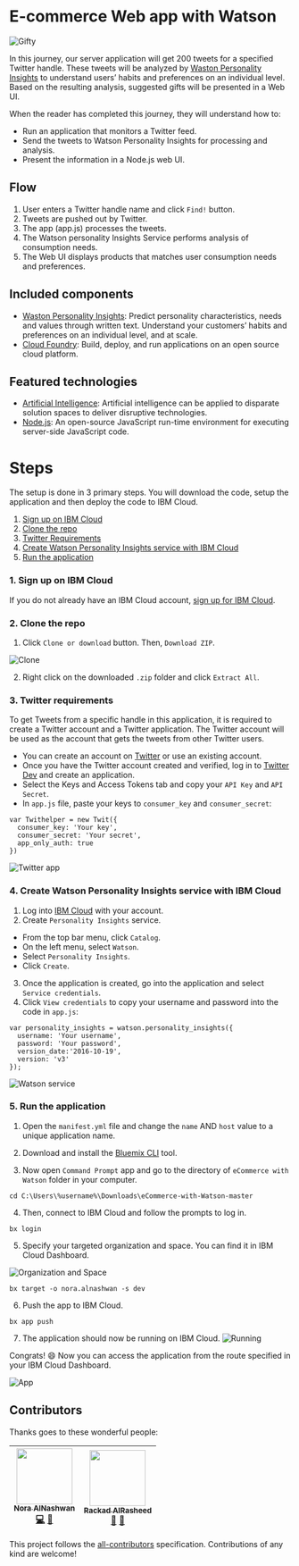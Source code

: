 # E-commerce Web app with Watson

![Gifty](https://github.com/xnorax/eCommerce-with-Watson/blob/master/git_images/webshot_1.PNG)

In this journey, our server application will get 200 tweets for a specified Twitter handle. These tweets will be analyzed by [Waston Personality Insights][documentation] to understand users’ habits and preferences on an individual level. Based on the resulting analysis, suggested gifts will be presented in a Web UI.

When the reader has completed this journey, they will understand how to:
* Run an application that monitors a Twitter feed.
* Send the tweets to Watson Personality Insights for processing and analysis.
* Present the information in a Node.js web UI.

## Flow

1. User enters a Twitter handle name and click `Find!` button.
2. Tweets are pushed out by Twitter.
3. The app (app.js) processes the tweets.
4. The Watson personality Insights Service performs analysis of consumption needs.
5. The Web UI displays products that matches user consumption needs and preferences.

## Included components

* [Waston Personality Insights][documentation]: Predict personality characteristics, needs and values through written text. Understand your customers’ habits and preferences on an individual level, and at scale.
* [Cloud Foundry](http://cloudfoundry.org/): Build, deploy, and run applications on an open source cloud platform.

## Featured technologies

* [Artificial Intelligence](https://medium.com/ibm-data-science-experience): Artificial intelligence can be applied to disparate solution spaces to deliver disruptive technologies.
* [Node.js](https://nodejs.org/): An open-source JavaScript run-time environment for executing server-side JavaScript code.

# Steps

The setup is done in 3 primary steps.  You will download the code, setup the application and then deploy the code to IBM Cloud.

1. [Sign up on IBM Cloud](#1-sign-up-on-ibm-cloud)
2. [Clone the repo](#2-clone-the-repo)
3. [Twitter Requirements](#3-twitter-requirements)
4. [Create Watson Personality Insights service with IBM Cloud](#4-create-watson-personality-insights-service-with-ibm-cloud)
5. [Run the application](#5-run-the-application)

### 1. Sign up on IBM Cloud

If you do not already have an IBM Cloud account, [sign up for IBM Cloud](https://ibm.biz/clouddayalfaisal).

### 2. Clone the repo

1. Click `Clone or download` button. Then, `Download ZIP`.

![Clone](https://github.com/xnorax/eCommerce-with-Watson/blob/master/git_images/clone.png)

2. Right click on the downloaded `.zip` folder and click `Extract All`.

### 3. Twitter requirements

To get Tweets from a specific handle in this application, it is required to create a Twitter account and a Twitter application.
The Twitter account will be used as the account that gets the tweets from other Twitter users.
* You can create an account on [Twitter](https://twitter.com/signup) or use an existing account.
* Once you have the Twitter account created and verified, log in to [Twitter Dev](https://apps.twitter.com/) and create an application.  
* Select the Keys and Access Tokens tab and copy your `API Key` and `API Secret`.
* In `app.js` file, paste your keys to `consumer_key` and `consumer_secret`:
```
var Twithelper = new Twit({
  consumer_key: 'Your key',
  consumer_secret: 'Your secret',
  app_only_auth: true
})
```

![Twitter app](https://github.com/xnorax/eCommerce-with-Watson/blob/master/git_images/twitter.gif)

### 4. Create Watson Personality Insights service with IBM Cloud

1. Log into [IBM Cloud](http://bluemix.net/) with your account.
2. Create `Personality Insights` service.
  - From the top bar menu, click `Catalog`.
  - On the left menu, select `Watson`.
  - Select `Personality Insights`.
  - Click `Create`.
3. Once the application is created, go into the application and select `Service credentials`.
4. Click `View credentials` to copy your username and password into the code in `app.js`:

```
var personality_insights = watson.personality_insights({
  username: 'Your username',
  password: 'Your password',
  version_date:'2016-10-19',
  version: 'v3'
});
```

![Watson service](https://github.com/xnorax/eCommerce-with-Watson/blob/master/git_images/bluemix.gif)

### 5. Run the application

1. Open the `manifest.yml` file and change the `name` AND `host` value to a unique application name.

2. Download and install the [Bluemix CLI](https://console.bluemix.net/docs/cli/reference/bluemix_cli/get_started.html#getting-started) tool.

3. Now open `Command Prompt` app and go to the directory of `eCommerce with Watson` folder in your computer.

```
cd C:\Users\%username%\Downloads\eCommerce-with-Watson-master
```

4. Then, connect to IBM Cloud and follow the prompts to log in.

  ```
  bx login
  ```
5. Specify your targeted organization and space. You can find it in IBM Cloud Dashboard.

![Organization and Space](https://github.com/xnorax/eCommerce-with-Watson/blob/master/git_images/org.PNG)

  ```
  bx target -o nora.alnashwan -s dev
  ```

6. Push the app to IBM Cloud.

  ```
  bx app push
  ```

7. The application should now be running on IBM Cloud.
![Running](https://github.com/xnorax/eCommerce-with-Watson/blob/master/git_images/running.PNG)

Congrats! :smile: Now you can access the application from the route specified in your IBM Cloud Dashboard.

![App](https://github.com/xnorax/eCommerce-with-Watson/blob/master/git_images/app.PNG)


[documentation]: https://console.bluemix.net/docs/services/personality-insights/getting-started.html

## Contributors

Thanks goes to these wonderful people:

<!-- ALL-CONTRIBUTORS-LIST:START - Do not remove or modify this section -->
<!-- prettier-ignore -->
| [<img src="https://avatars0.githubusercontent.com/u/17964781?s=460&v=4" width="100px;"/><br /><sub><b>Nora AlNashwan</b></sub>](https://twitter.com/xnorax)<br />[💻](#Contributors "Code") [📖](#Contributors "Documentation") | [<img src="https://avatars0.githubusercontent.com/u/18343619?s=400&v=4" width="100px;"/><br /><sub><b>Rackad AlRasheed</b></sub>](https://twitter.com/rackadra)<br />[🤔](#Contributors "Ideas & Planning") [📖](#Contributors "Documentation")
| :---: | :---: |

This project follows the [all-contributors][all-contributors] specification.
Contributions of any kind are welcome!

[emojis]: https://github.com/kentcdodds/all-contributors#emoji-key
[all-contributors]: https://github.com/kentcdodds/all-contributors
